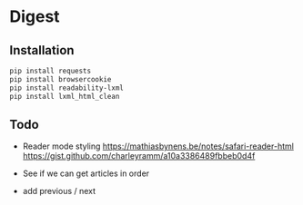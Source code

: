 # Digest


## Installation

```bash
pip install requests
pip install browsercookie
pip install readability-lxml
pip install lxml_html_clean
```

## Todo

* Reader mode styling
    https://mathiasbynens.be/notes/safari-reader-html
    https://gist.github.com/charleyramm/a10a3386489fbbeb0d4f

* See if we can get articles in order
* add previous / next
